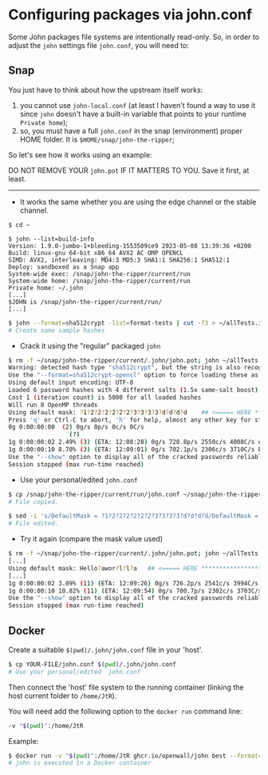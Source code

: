 # Configuring packages via john.conf

Some John packages file systems are intentionally read-only. So, in order to adjust the `john` settings file `john.conf`, you will need to:

## Snap

You just have to think about how the upstream itself works:

1. you cannot use `john-local.conf` (at least I haven't found a way to use it since `john` doesn't have a built-in
   variable that points to your runtime `Private home`);
2. so, you must have a full `john.conf` in the snap (environment) proper HOME folder. It is `$HOME/snap/john-the-ripper`;

So let's see how it works using an example:

DO NOT REMOVE YOUR `john.pot` IF IT MATTERS TO YOU. Save it first, at least.

****

* It works the same whether you are using the edge channel or the stable channel.
```shell
$ cd ~

$ john --list=build-info
Version: 1.9.0-jumbo-1+bleeding-3553509ce9 2023-05-08 13:39:36 +0200
Build: linux-gnu 64-bit x86_64 AVX2 AC OMP OPENCL
SIMD: AVX2, interleaving: MD4:3 MD5:3 SHA1:1 SHA256:1 SHA512:1
Deploy: sandboxed as a Snap app
System-wide exec: /snap/john-the-ripper/current/run
System-wide home: /snap/john-the-ripper/current/run
Private home: ~/.john
[...]
$JOHN is /snap/john-the-ripper/current/run/
[...]
```

```bash
$ john --format=sha512crypt -list=format-tests | cut -f3 > ~/allTests.in
# Create some sample hashes
```

* Crack it using the "regular" packaged `john`
```bash
$ rm -f ~/snap/john-the-ripper/current/.john/john.pot; john ~/allTests.in --max-run=10 --mask
Warning: detected hash type "sha512crypt", but the string is also recognized as "sha512crypt-opencl"
Use the "--format=sha512crypt-opencl" option to force loading these as that type instead
Using default input encoding: UTF-8
Loaded 6 password hashes with 4 different salts (1.5x same-salt boost) (sha512crypt, crypt(3) $6$ [SHA512 256/256 AVX2 4x])
Cost 1 (iteration count) is 5000 for all loaded hashes
Will run 8 OpenMP threads
Using default mask: ?1?2?2?2?2?2?2?3?3?3?3?d?d?d?d    ## <===== HERE ******************************************************
Press 'q' or Ctrl-C to abort, 'h' for help, almost any other key for status
0g 0:00:00:00  (2) 0g/s 0p/s 0c/s 0C/s
                 (?)
1g 0:00:00:02 2.49% (3) (ETA: 12:08:28) 0g/s 728.8p/s 2550c/s 4008C/s e5..5ya
1g 0:00:00:10 8.70% (3) (ETA: 12:09:01) 0g/s 702.1p/s 2306c/s 3710C/s Eli..lzi
Use the "--show" option to display all of the cracked passwords reliably
Session stopped (max run-time reached)
```

* Use your personal/edited `john.conf`
```bash
$ cp /snap/john-the-ripper/current/run/john.conf ~/snap/john-the-ripper/current/.john/john.conf
# File copied.

$ sed -i 's/DefaultMask = ?1?2?2?2?2?2?2?3?3?3?3?d?d?d?d/DefaultMask = Hello?awor?l?l?a/g' ~/snap/john-the-ripper/current/.john/john.conf
# File edited.
```

* Try it again (compare the mask value used)
```bash
$ rm -f ~/snap/john-the-ripper/current/.john/john.pot; john ~/allTests.in --max-run=10 --mask
[...]
Using default mask: Hello?awor?l?l?a   ## <===== HERE *********************************************************************
[...]
1g 0:00:00:02 3.09% (11) (ETA: 12:09:26) 0g/s 726.2p/s 2541c/s 3994C/s Hello.worg..Hello7woria
1g 0:00:00:10 10.82% (11) (ETA: 12:09:54) 0g/s 700.7p/s 2302c/s 3703C/s HelloIworje..Hello9worni
Use the "--show" option to display all of the cracked passwords reliably
Session stopped (max run-time reached)
```

## Docker

Create a suitable `$(pwd)/.john/john.conf` file in your 'host'.

```bash
$ cp YOUR-FILE/john.conf $(pwd)/.john/john.conf
# Use your personal/edited `john.conf`
```

Then connect the 'host' file system to the running container (linking the host current folder to `/home/JtR`).

You will need add the following option to the `docker run` command line:
```bash
-v "$(pwd)":/home/JtR
```

Example:
```bash
$ docker run -v "$(pwd)":/home/JtR ghcr.io/openwall/john best --format=SHA512crypt --incremental:digits /home/JtR/allTests.in --max-run=20
# john is executed in a Docker container
```
